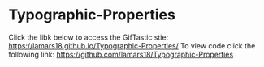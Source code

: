 # Typographic-Properties
Click the libk below to access the GifTastic stie: https://lamars18.github.io/Typographic-Properties/ To view code click the following link: https://github.com/lamars18/Typographic-Properties
